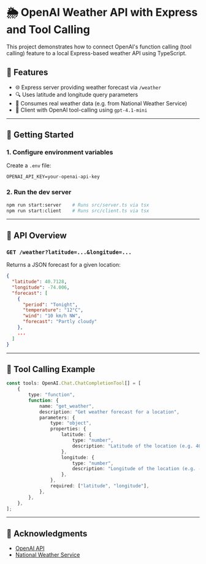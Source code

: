 # 🌦️ OpenAI Weather API with Express and Tool Calling

This project demonstrates how to connect OpenAI's function calling (tool calling)
feature to a local Express-based weather API using TypeScript.

## 🧰 Features

- 🌐 Express server providing weather forecast via `/weather`
- 🔍 Uses latitude and longitude query parameters
- 🔁 Consumes real weather data (e.g. from National Weather Service)
- 🤖 Client with OpenAI tool-calling using `gpt-4.1-mini`

---

## 🚀 Getting Started

### 1. Configure environment variables

Create a `.env` file:

```env
OPENAI_API_KEY=your-openai-api-key
```

### 2. Run the dev server

```bash
npm run start:server    # Runs src/server.ts via tsx
npm run start:client    # Runs src/client.ts via tsx
```

---

## 🔧 API Overview

### `GET /weather?latitude=...&longitude=...`

Returns a JSON forecast for a given location:

```json
{
  "latitude": 40.7128,
  "longitude": -74.006,
  "forecast": [
    {
      "period": "Tonight",
      "temperature": "12°C",
      "wind": "10 km/h NW",
      "forecast": "Partly cloudy"
    },
    ...
  ]
}
```

---

## 🧠 Tool Calling Example

```ts
const tools: OpenAI.Chat.ChatCompletionTool[] = [
    {
        type: "function",
        function: {
            name: "get_weather",
            description: "Get weather forecast for a location",
            parameters: {
                type: "object",
                properties: {
                    latitude: {
                        type: "number",
                        description: "Latitude of the location (e.g. 40.7128)",
                    },
                    longitude: {
                        type: "number",
                        description: "Longitude of the location (e.g. -74.0060)",
                    },
                },
                required: ["latitude", "longitude"],
            },
        },
    },
];
```

---

## 👋 Acknowledgments

- [OpenAI API](https://platform.openai.com/docs)
- [National Weather Service](https://www.weather.gov/)
